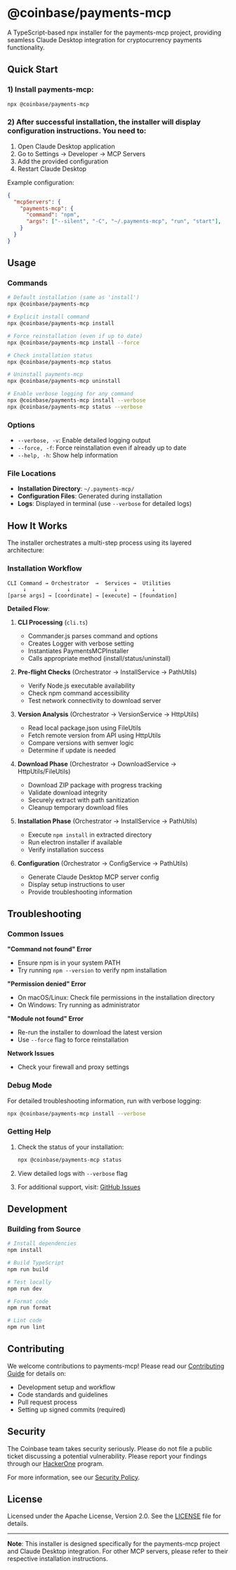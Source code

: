 # @coinbase/payments-mcp

A TypeScript-based npx installer for the payments-mcp project, providing seamless Claude Desktop integration for cryptocurrency payments functionality.

## Quick Start

### 1) Install payments-mcp:

```bash
npx @coinbase/payments-mcp
```

### 2) After successful installation, the installer will display configuration instructions. You need to:

1. Open Claude Desktop application
2. Go to Settings → Developer → MCP Servers
3. Add the provided configuration
4. Restart Claude Desktop

Example configuration:
```json
{
  "mcpServers": {
    "payments-mcp": {
      "command": "npm",
      "args": ["--silent", "-C", "~/.payments-mcp", "run", "start"],
    }
  }
}
```

## Usage

### Commands

```bash
# Default installation (same as 'install')
npx @coinbase/payments-mcp

# Explicit install command
npx @coinbase/payments-mcp install

# Force reinstallation (even if up to date)
npx @coinbase/payments-mcp install --force

# Check installation status
npx @coinbase/payments-mcp status

# Uninstall payments-mcp
npx @coinbase/payments-mcp uninstall

# Enable verbose logging for any command
npx @coinbase/payments-mcp install --verbose
npx @coinbase/payments-mcp status --verbose
```

### Options

- `--verbose, -v`: Enable detailed logging output
- `--force, -f`: Force reinstallation even if already up to date
- `--help, -h`: Show help information

### File Locations

- **Installation Directory**: `~/.payments-mcp/`
- **Configuration Files**: Generated during installation
- **Logs**: Displayed in terminal (use `--verbose` for detailed logs)

## How It Works

The installer orchestrates a multi-step process using its layered architecture:

### Installation Workflow

```
CLI Command → Orchestrator  →  Services →  Utilities
     ↓             ↓              ↓           ↓
[parse args] → [coordinate] → [execute] → [foundation]
```

**Detailed Flow**:

1. **CLI Processing** (`cli.ts`)
   - Commander.js parses command and options
   - Creates Logger with verbose setting
   - Instantiates PaymentsMCPInstaller
   - Calls appropriate method (install/status/uninstall)

2. **Pre-flight Checks** (Orchestrator → InstallService → PathUtils)
   - Verify Node.js executable availability
   - Check npm command accessibility  
   - Test network connectivity to download server

3. **Version Analysis** (Orchestrator → VersionService → HttpUtils)
   - Read local package.json using FileUtils
   - Fetch remote version from API using HttpUtils
   - Compare versions with semver logic
   - Determine if update is needed

4. **Download Phase** (Orchestrator → DownloadService → HttpUtils/FileUtils)
   - Download ZIP package with progress tracking
   - Validate download integrity
   - Securely extract with path sanitization
   - Cleanup temporary download files

5. **Installation Phase** (Orchestrator → InstallService → PathUtils)
   - Execute `npm install` in extracted directory
   - Run electron installer if available
   - Verify installation success

6. **Configuration** (Orchestrator → ConfigService → PathUtils)
   - Generate Claude Desktop MCP server config
   - Display setup instructions to user
   - Provide troubleshooting information

## Troubleshooting

### Common Issues

**"Command not found" Error**
- Ensure npm is in your system PATH
- Try running `npm --version` to verify npm installation

**"Permission denied" Error**
- On macOS/Linux: Check file permissions in the installation directory
- On Windows: Try running as administrator

**"Module not found" Error**
- Re-run the installer to download the latest version
- Use `--force` flag to force reinstallation

**Network Issues**
- Check your firewall and proxy settings

### Debug Mode

For detailed troubleshooting information, run with verbose logging:

```bash
npx @coinbase/payments-mcp install --verbose
```

### Getting Help

1. Check the status of your installation:
   ```bash
   npx @coinbase/payments-mcp status
   ```

2. View detailed logs with `--verbose` flag

3. For additional support, visit: [GitHub Issues](https://github.com/coinbase/payments-mcp/issues)

## Development

### Building from Source

```bash
# Install dependencies
npm install

# Build TypeScript
npm run build

# Test locally
npm run dev

# Format code
npm run format

# Lint code
npm run lint
```

## Contributing

We welcome contributions to payments-mcp! Please read our [Contributing Guide](CONTRIBUTING.md) for details on:

- Development setup and workflow
- Code standards and guidelines  
- Pull request process
- Setting up signed commits (required)

## Security

The Coinbase team takes security seriously. Please do not file a public ticket discussing a potential vulnerability. Please report your findings through our [HackerOne](https://hackerone.com/coinbase) program.

For more information, see our [Security Policy](SECURITY.md).

## License

Licensed under the Apache License, Version 2.0. See the [LICENSE](LICENSE) file for details.

---

**Note**: This installer is designed specifically for the payments-mcp project and Claude Desktop integration. For other MCP servers, please refer to their respective installation instructions.